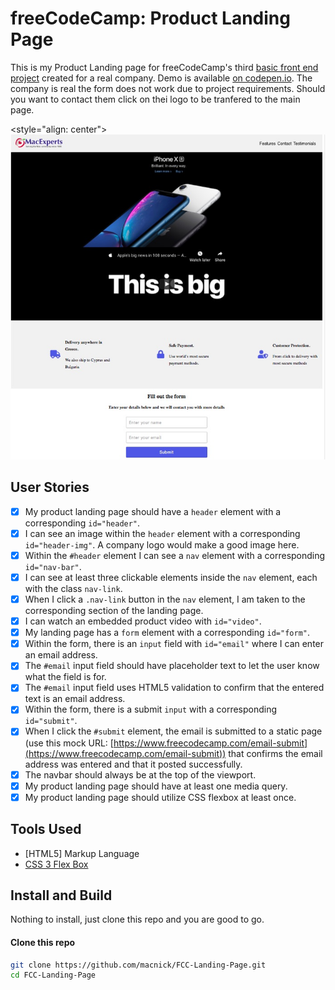 # freeCodeCamp: Product Landing Page

This is my Product Landing page for freeCodeCamp's third [basic front end project](https://learn.freecodecamp.org/responsive-web-design/responsive-web-design-projects/build-a-product-landing-page) created for a real company. Demo is available [on codepen.io](https://codepen.io/macnick/full/YJErGL). The company is real the form does not work due to project requirements. Should you want to contact them click on thei logo to be tranfered to the main page.

<style="align: center">![Product Landing Page](/screenshot.jpg)</style>

## User Stories

- [x] My product landing page should have a `header` element with a corresponding `id="header"`.
- [x] I can see an image within the `header` element with a corresponding `id="header-img"`. A company logo would make a good image here.
- [x] Within the `#header` element I can see a `nav` element with a corresponding `id="nav-bar"`.
- [x] I can see at least three clickable elements inside the `nav` element, each with the class `nav-link`.
- [x] When I click a `.nav-link` button in the `nav` element, I am taken to the corresponding section of the landing page.
- [x] I can watch an embedded product video with `id="video"`.
- [x] My landing page has a `form` element with a corresponding `id="form"`.
- [x] Within the form, there is an `input` field with `id="email"` where I can enter an email address.
- [x] The `#email` input field should have placeholder text to let the user know what the field is for.
- [x] The `#email` input field uses HTML5 validation to confirm that the entered text is an email address.
- [x] Within the form, there is a submit `input` with a corresponding `id="submit"`.
- [x] When I click the `#submit` element, the email is submitted to a static page (use this mock URL: [https://www.freecodecamp.com/email-submit](https://www.freecodecamp.com/email-submit)) that confirms the email address was entered and that it posted successfully.
- [x] The navbar should always be at the top of the viewport.
- [x] My product landing page should have at least one media query.
- [x] My product landing page should utilize CSS flexbox at least once.

## Tools Used

- [HTML5] Markup Language
- [CSS 3 Flex Box](https://developer.mozilla.org/en-US/docs/Web/CSS/CSS_Flexible_Box_Layout)

## Install and Build

Nothing to install, just clone this repo and you are good to go.

#### Clone this repo

```bash
git clone https://github.com/macnick/FCC-Landing-Page.git
cd FCC-Landing-Page
```
